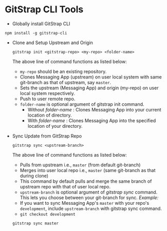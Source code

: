 # GitStrap CLI Tools

* Globally install GitStrap CLI
```
npm install -g gitstrap-cli
```

* Clone and Setup Upstream and Origin
  ```
  gitstrap init <gitstrap-repo> <my-repo> <folder-name>
  ```
  The above line of command functions as listed below:
  * ``` my-repo ``` should be an existing repository.
  * Clones Messaging App (upstream) on user local system with same git-branch as that of upstream, say ``` master ```.
  * Sets the upstream (Messaging App) and origin (my-repo) on user local system respectively.
  * Push to user remote repo.
  * ``` folder-name ``` is optional argument of gitstrap init command.
    * Without _folder-name_ : Clones Messaging App into your current location of directory.
    * With _folder-name_ : Clones Messaging App into the specified location of your directory.

* Sync Update from GitStrap Repo
  ```
  gitstrap sync <upstream-branch>
  ```
  The above line of command functions as listed below:
  * Pulls from upstream i.e., ```master``` (from default git-branch)
  * Merges into user local repo i.e., ```master``` (same git-branch as that during clone)
  * This command by default pulls and merge the same branch of upstream repo with that of user local repo.
  * ```upstream-branch``` is optional argument of _gitstrap sync_ command.
  This lets you choose between your git-branch for sync.
  _Example:_
  * If you want to sync Messaging App's ```master``` with your repo's ```development```, include ```upstream-branch``` with gitstrap sync command.
  * ```git checkout development```

  ```gitstrap sync master```
